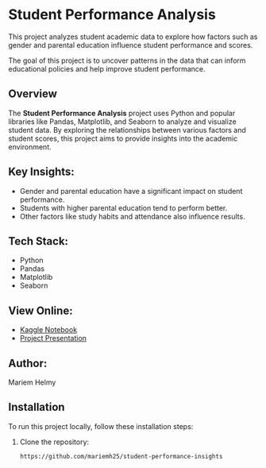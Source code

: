 # Student Performance Analysis

This project analyzes student academic data to explore how factors such as gender and parental education influence student performance and scores.

The goal of this project is to uncover patterns in the data that can inform educational policies and help improve student performance.

## Overview

The **Student Performance Analysis** project uses Python and popular libraries like Pandas, Matplotlib, and Seaborn to analyze and visualize student data. By exploring the relationships between various factors and student scores, this project aims to provide insights into the academic environment.



## Key Insights:
- Gender and parental education have a significant impact on student performance.
- Students with higher parental education tend to perform better.
- Other factors like study habits and attendance also influence results.

## Tech Stack:
- Python
- Pandas
- Matplotlib
- Seaborn

## View Online:
- [Kaggle Notebook](https://www.kaggle.com/code/yourusername/student-performance-analysis)
- [Project Presentation](https://yourlink.com)

## Author:
Mariem Helmy


## Installation

To run this project locally, follow these installation steps:

1. Clone the repository:
   ```bash
   https://github.com/mariemh25/student-performance-insights
